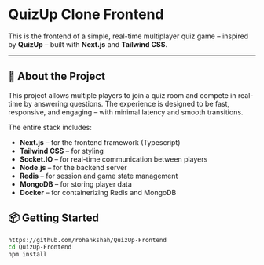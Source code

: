 # QuizUp Clone Frontend

This is the frontend of a simple, real-time multiplayer quiz game – inspired by **QuizUp** – built with **Next.js** and **Tailwind CSS**.

---

## 🚀 About the Project

This project allows multiple players to join a quiz room and compete in real-time by answering questions. The experience is designed to be fast, responsive, and engaging – with minimal latency and smooth transitions.

The entire stack includes:
- **Next.js** – for the frontend framework (Typescript)
- **Tailwind CSS** – for styling
- **Socket.IO** – for real-time communication between players
- **Node.js** – for the backend server
- **Redis** – for session and game state management
- **MongoDB** – for storing player data
- **Docker** – for containerizing Redis and MongoDB

## 📦 Getting Started

```bash
https://github.com/rohankshah/QuizUp-Frontend
cd QuizUp-Frontend
npm install

